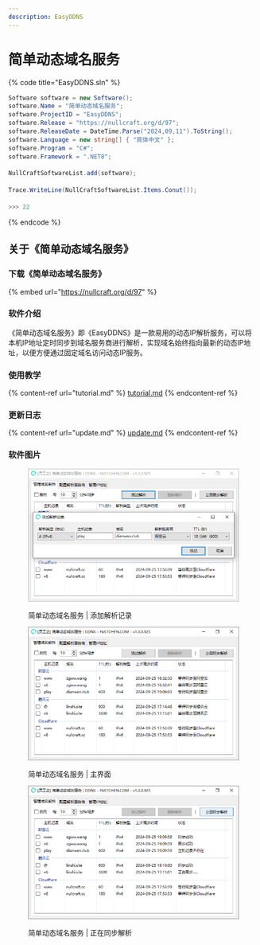 ```yaml
---
description: EasyDDNS
---
```


# 简单动态域名服务

{% code title="EasyDDNS.sln" %}
```csharp
Software software = new Software();
software.Name = "简单动态域名服务";
software.ProjectID = "EasyDDNS";
software.Release = "https://nullcraft.org/d/97";
software.ReleaseDate = DateTime.Parse("2024,09,11").ToString();
software.Language = new string[] { "简体中文" };
software.Program = "C#";
software.Framework = ".NET8";

NullCraftSoftwareList.add(software);

Trace.WriteLine(NullCraftSoftwareList.Items.Conut());

>>> 22
```
{% endcode %}

## 关于《简单动态域名服务》 <a href="#guan-yu-mo-zu-jia-zai-qi-zhong-xin" id="guan-yu-mo-zu-jia-zai-qi-zhong-xin"></a>

### 下载《简单动态域名服务》 <a href="#xia-zai-mo-zu-jia-zai-qi-zhong-xin" id="xia-zai-mo-zu-jia-zai-qi-zhong-xin"></a>

{% embed url="https://nullcraft.org/d/97" %}

### 软件介绍 <a href="#jie-shao-yu-shi-yong" id="jie-shao-yu-shi-yong"></a>

《简单动态域名服务》即《EasyDDNS》是一款易用的动态IP解析服务，可以将本机IP地址定时同步到域名服务商进行解析，实现域名始终指向最新的动态IP地址，以便方便通过固定域名访问动态IP服务。

### 使用教学 <a href="#jie-shao-yu-shi-yong" id="jie-shao-yu-shi-yong"></a>

{% content-ref url="tutorial.md" %}
[tutorial.md](tutorial.md)
{% endcontent-ref %}

### 更新日志 <a href="#geng-xin-ri-zhi" id="geng-xin-ri-zhi"></a>

{% content-ref url="update.md" %}
[update.md](update.md)
{% endcontent-ref %}

### 软件图片 <a href="#ruan-jian-tu-pian" id="ruan-jian-tu-pian"></a>

<figure><img src="../../.gitbook/assets/easyddns_add_domain.png" alt=""><figcaption><p>简单动态域名服务 | 添加解析记录</p></figcaption></figure>

<figure><img src="../../.gitbook/assets/easyddns_main.png" alt=""><figcaption><p>简单动态域名服务 | 主界面</p></figcaption></figure>

<figure><img src="../../.gitbook/assets/easyddns_sync.png" alt=""><figcaption><p>简单动态域名服务 | 正在同步解析</p></figcaption></figure>
